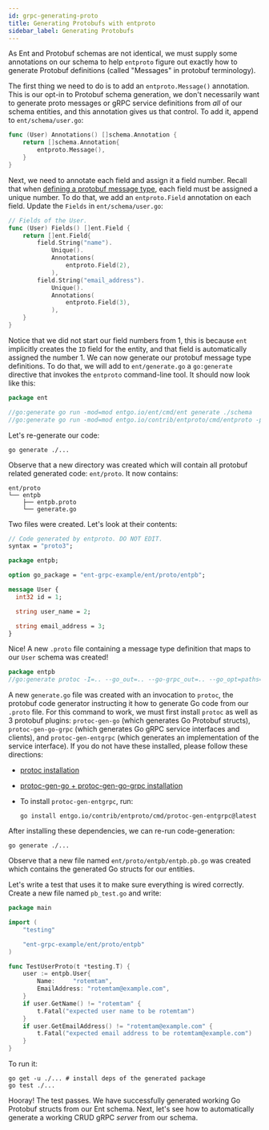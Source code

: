 ```yaml
---
id: grpc-generating-proto
title: Generating Protobufs with entproto
sidebar_label: Generating Protobufs
---
```

As Ent and Protobuf schemas are not identical, we must supply some annotations on our schema to help `entproto` figure out exactly how to generate Protobuf definitions (called "Messages" in protobuf terminology).

The first thing we need to do is to add an `entproto.Message()` annotation. This is our opt-in to Protobuf schema generation, we don't necessarily want to generate proto messages or gRPC service definitions from *all* of our schema entities, and this annotation gives us that control. To add it, append to `ent/schema/user.go`:

```go
func (User) Annotations() []schema.Annotation {
	return []schema.Annotation{
		entproto.Message(),
	}
}
```

Next, we need to annotate each field and assign it a field number. Recall that when [defining a protobuf message type](https://developers.google.com/protocol-buffers/docs/proto3#simple), each field must be assigned a unique number.  To do that, we add an `entproto.Field` annotation on each field. Update the `Fields` in `ent/schema/user.go`:

```go
// Fields of the User.
func (User) Fields() []ent.Field {
	return []ent.Field{
		field.String("name").
			Unique().
			Annotations(
				entproto.Field(2),
			),
		field.String("email_address").
			Unique().
			Annotations(
				entproto.Field(3),
			),
	}
}
```

Notice that we did not start our field numbers from 1, this is because `ent` implicitly creates the `ID` field for the entity, and that field is automatically assigned the number 1.  We can now generate our protobuf message type definitions. To do that, we will add to `ent/generate.go` a `go:generate` directive that invokes the `entproto` command-line tool. It should now look like this:

```go
package ent

//go:generate go run -mod=mod entgo.io/ent/cmd/ent generate ./schema
//go:generate go run -mod=mod entgo.io/contrib/entproto/cmd/entproto -path ./schema
```

Let's re-generate our code:

```console
go generate ./...
```

Observe that a new directory was created which will contain all protobuf related generated code: `ent/proto`. It now contains:

```console
ent/proto
└── entpb
    ├── entpb.proto
    └── generate.go
```

Two files were created. Let's look at their contents:

```protobuf
// Code generated by entproto. DO NOT EDIT.
syntax = "proto3";

package entpb;

option go_package = "ent-grpc-example/ent/proto/entpb";

message User {
  int32 id = 1;

  string user_name = 2;

  string email_address = 3;
}
```

Nice! A new `.proto` file containing a message type definition that maps to our `User` schema was created!

```go
package entpb
//go:generate protoc -I=.. --go_out=.. --go-grpc_out=.. --go_opt=paths=source_relative --go-grpc_opt=paths=source_relative --entgrpc_out=.. --entgrpc_opt=paths=source_relative,schema_path=../../schema entpb/entpb.proto
```

A new `generate.go` file was created with an invocation to `protoc`, the protobuf code generator instructing it how to generate Go code from our `.proto` file. For this command to work, we must first install `protoc` as well as 3 protobuf plugins: `protoc-gen-go` (which generates Go Protobuf structs), `protoc-gen-go-grpc` (which generates Go gRPC service interfaces and clients), and `protoc-gen-entgrpc` (which generates an implementation of the service interface). If you do not have these installed, please follow these directions:

- [protoc installation](https://grpc.io/docs/protoc-installation/)
- [protoc-gen-go + protoc-gen-go-grpc installation](https://grpc.io/docs/languages/go/quickstart/)
- To install `protoc-gen-entgrpc`, run:

  ```
  go install entgo.io/contrib/entproto/cmd/protoc-gen-entgrpc@latest
  ```

After installing these dependencies, we can re-run code-generation:

```console
go generate ./...
```

Observe that a new file named `ent/proto/entpb/entpb.pb.go` was created which contains the generated Go structs for our entities.

Let's write a test that uses it to make sure everything is wired correctly. Create a new file named `pb_test.go` and write:

```go
package main

import (
	"testing"

	"ent-grpc-example/ent/proto/entpb"
)

func TestUserProto(t *testing.T) {
	user := entpb.User{
		Name:     "rotemtam",
		EmailAddress: "rotemtam@example.com",
	}
	if user.GetName() != "rotemtam" {
		t.Fatal("expected user name to be rotemtam")
	}
	if user.GetEmailAddress() != "rotemtam@example.com" {
		t.Fatal("expected email address to be rotemtam@example.com")
	}
}
```

To run it:

```console
go get -u ./... # install deps of the generated package
go test ./...
```

Hooray! The test passes. We have successfully generated working Go Protobuf structs from our Ent schema. Next, let's see how to automatically generate a working CRUD gRPC *server* from our schema.


